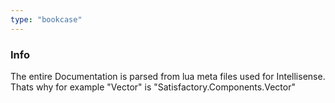```yaml
---
type: "bookcase"
---
```


### Info

The entire Documentation is parsed from lua meta files used for Intellisense. <br>
Thats why for example "Vector" is "Satisfactory.Components.Vector"
